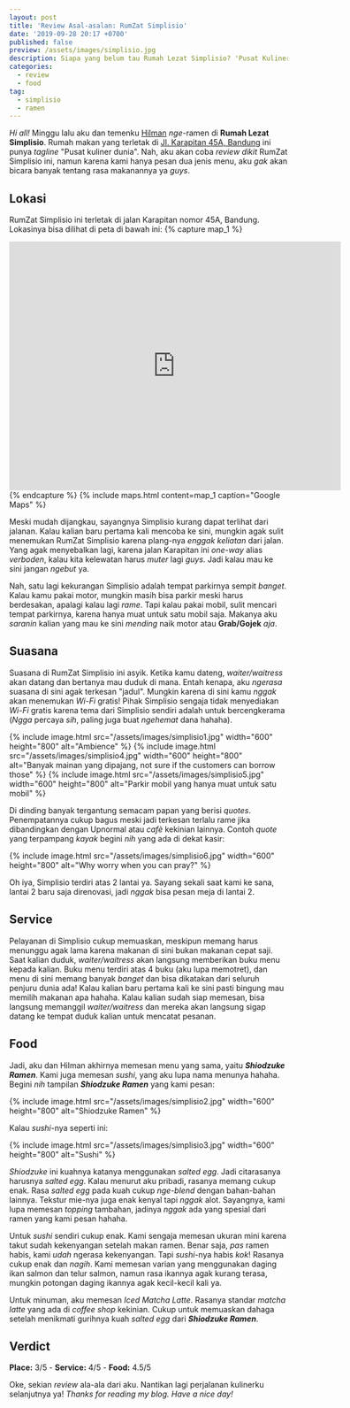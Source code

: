 ```yaml
---
layout: post
title: 'Review Asal-asalan: RumZat Simplisio'
date: '2019-09-28 20:17 +0700'
published: false
preview: /assets/images/simplisio.jpg
description: Siapa yang belum tau Rumah Lezat Simplisio? 'Pusat Kuliner Dunia' yang terletak di Bandung ini menarik untuk dikunjungi loh! Check my review.
categories:
  - review
  - food
tag:
  - simplisio
  - ramen
---
```

_Hi all!_ Minggu lalu aku dan temenku [Hilman](https://twitter.com/adiW_hilman) _nge_-ramen di **Rumah Lezat Simplisio**. Rumah makan yang terletak di [Jl. Karapitan 45A, Bandung](https://goo.gl/maps/e86oV9muoDnNU8ScA) ini punya _tagline_ "Pusat kuliner dunia". Nah, aku akan coba _review dikit_ RumZat Simplisio ini, namun karena kami hanya pesan dua jenis menu, aku _gak_ akan bicara banyak tentang rasa makanannya ya _guys_.

## Lokasi

RumZat Simplisio ini terletak di jalan Karapitan nomor 45A, Bandung. Lokasinya bisa dilihat di peta di bawah ini:
{% capture map_1 %}
<iframe src="https://www.google.com/maps/embed?pb=!1m18!1m12!1m3!1d3960.701735658459!2d107.61506721538433!3d-6.926211569720651!2m3!1f0!2f0!3f0!3m2!1i1024!2i768!4f13.1!3m3!1m2!1s0x2e68e62a4719e4a1%3A0xd475d26f7e9e047e!2sRumah%20Lezat%20Simplisio!5e0!3m2!1sen!2sid!4v1644343998841!5m2!1sen!2sid" width="600" height="450" style="border:0;" allowfullscreen="" loading="lazy"></iframe>
{% endcapture %}
{% include maps.html content=map_1 caption="Google Maps" %}

Meski mudah dijangkau, sayangnya Simplisio kurang dapat terlihat dari jalanan. Kalau kalian baru pertama kali mencoba ke sini, mungkin agak sulit menemukan RumZat Simplisio karena plang-nya _enggak keliatan_ dari jalan. Yang agak menyebalkan lagi, karena jalan Karapitan ini _one-way_ alias _verboden_, kalau kita kelewatan harus _muter_ lagi _guys_. Jadi kalau mau ke sini jangan _ngebut_ ya.

Nah, satu lagi kekurangan Simplisio adalah tempat parkirnya sempit _banget_. Kalau kamu pakai motor, mungkin masih bisa parkir meski harus berdesakan, apalagi kalau lagi _rame_. Tapi kalau pakai mobil, sulit mencari tempat parkirnya, karena hanya muat untuk satu mobil saja. Makanya aku _saranin_ kalian yang mau ke sini _mending_ naik motor atau **Grab/Gojek** _aja_.

## Suasana

Suasana di RumZat Simplisio ini asyik. Ketika kamu dateng, _waiter/waitress_ akan datang dan bertanya mau duduk di mana. Entah kenapa, aku _ngerasa_ suasana di sini agak terkesan "jadul". Mungkin karena di sini kamu _nggak_ akan menemukan _Wi-Fi_ gratis! Pihak Simplisio sengaja tidak menyediakan _Wi-Fi_ gratis karena tema dari Simplisio sendiri adalah untuk bercengkerama (_Ngga_ percaya _sih_, paling juga buat _ngehemat_ dana hahaha).

{% include image.html src="/assets/images/simplisio1.jpg" width="600" height="800" alt="Ambience" %}
{% include image.html src="/assets/images/simplisio4.jpg" width="600" height="800" alt="Banyak mainan yang dipajang, not sure if the customers can borrow those" %}
{% include image.html src="/assets/images/simplisio5.jpg" width="600" height="800" alt="Parkir mobil yang hanya muat untuk satu mobil" %}

Di dinding banyak tergantung semacam papan yang berisi _quotes_. Penempatannya cukup bagus meski jadi terkesan terlalu rame jika dibandingkan dengan Upnormal atau _cafè_ kekinian lainnya. Contoh _quote_ yang terpampang _kayak_ begini _nih_ yang ada di dekat kasir:

{% include image.html src="/assets/images/simplisio6.jpg" width="600" height="800" alt="Why worry when you can pray?" %}

Oh iya, Simplisio terdiri atas 2 lantai ya. Sayang sekali saat kami ke sana, lantai 2 baru saja direnovasi, jadi _nggak_ bisa pesan meja di lantai 2.

## Service

Pelayanan di Simplisio cukup memuaskan, meskipun memang harus menunggu agak lama karena makanan di sini bukan makanan cepat saji. Saat kalian duduk, _waiter/waitress_ akan langsung memberikan buku menu kepada kalian. Buku menu terdiri atas 4 buku (aku lupa memotret), dan menu di sini memang banyak _banget_ dan bisa dikatakan dari seluruh penjuru dunia ada! Kalau kalian baru pertama kali ke sini pasti bingung mau memilih makanan apa hahaha. Kalau kalian sudah siap memesan, bisa langsung memanggil _waiter/waitress_ dan mereka akan langsung sigap datang ke tempat duduk kalian untuk mencatat pesanan.

## Food

Jadi, aku dan Hilman akhirnya memesan menu yang sama, yaitu ***Shiodzuke Ramen***. Kami juga memesan _sushi_, yang aku lupa nama menunya hahaha. Begini _nih_ tampilan ***Shiodzuke Ramen*** yang kami pesan:

{% include image.html src="/assets/images/simplisio2.jpg" width="600" height="800" alt="Shiodzuke Ramen" %}

Kalau _sushi_-nya seperti ini:

{% include image.html src="/assets/images/simplisio3.jpg" width="600" height="800" alt="Sushi" %}

_Shiodzuke_ ini kuahnya katanya menggunakan _salted egg_. Jadi citarasanya harusnya _salted egg_. Kalau menurut aku pribadi, rasanya memang cukup enak. Rasa _salted egg_ pada kuah cukup _nge-blend_ dengan bahan-bahan lainnya. Tekstur mie-nya juga enak kenyal tapi _nggak_ alot. Sayangnya, kami lupa memesan _topping_ tambahan, jadinya _nggak_ ada yang spesial dari ramen yang kami pesan hahaha.

Untuk _sushi_ sendiri cukup enak. Kami sengaja memesan ukuran mini karena takut sudah kekenyangan setelah makan ramen. Benar saja, _pas_ ramen habis, kami _udah_ ngerasa kekenyangan. Tapi _sushi_-nya habis _kok_! Rasanya cukup enak dan _nagih_. Kami memesan varian yang menggunakan daging ikan salmon dan telur salmon, namun rasa ikannya agak kurang terasa, mungkin potongan daging ikannya agak kecil-kecil kali ya.

Untuk minuman, aku memesan _Iced Matcha Latte_. Rasanya standar _matcha latte_ yang ada di _coffee shop_ kekinian. Cukup untuk memuaskan dahaga setelah menikmati gurihnya kuah _salted egg_ dari ***Shiodzuke Ramen***.

## Verdict

**Place:** 3/5 -
**Service:** 4/5 -
**Food:** 4.5/5

Oke, sekian _review_ ala-ala dari aku. Nantikan lagi perjalanan kulinerku selanjutnya ya! _Thanks for reading my blog. Have a nice day!_
